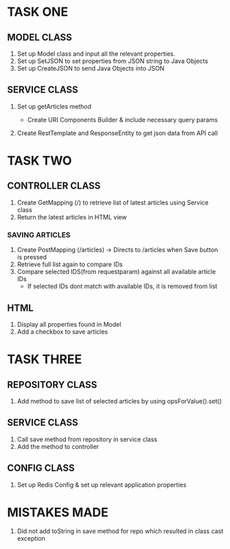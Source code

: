 # TASK ONE

## MODEL CLASS
1. Set up Model class and input all the relevant properties.
2. Set up SetJSON to set properties from JSON string to Java Objects
3. Set up CreateJSON to send Java Objects into JSON


## SERVICE CLASS
1. Set up getArticles method
    - Create URI Components Builder & include necessary query params

2. Create RestTemplate and ResponseEntity to get json data from API call




# TASK TWO

## CONTROLLER CLASS
1. Create GetMapping (/) to retrieve list of latest articles using Service class
2. Return the latest articles in HTML view

### SAVING ARTICLES 
1. Create PostMapping (/articles) -> Directs to /articles when Save button is pressed
2. Retrieve full list again to compare IDs
3. Compare selected IDS(from requestparam) against all available article IDs
    - If selected IDs dont match with available IDs, it is removed from list



## HTML
1. Display all properties found in Model
2. Add a checkbox to save articles




# TASK THREE

## REPOSITORY CLASS
1. Add method to save list of selected articles by using opsForValue().set()

## SERVICE CLASS
1. Call save method from repository in service class
2. Add the method to controller

## CONFIG CLASS
1. Set up Redis Config & set up relevant application properties






# MISTAKES MADE
1. Did not add toString in save method for repo which resulted in class cast exception